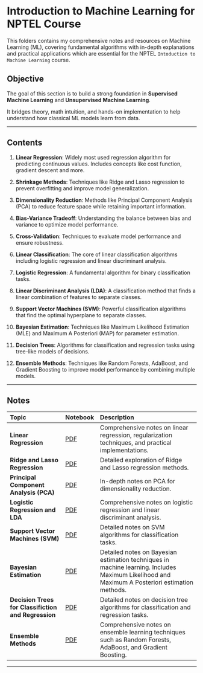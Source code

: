 # Introduction to Machine Learning for NPTEL Course

This folders contains my comprehensive notes and resources on Machine Learning (ML), covering fundamental algorithms with in-depth explanations and practical applications which are essential for the NPTEL `Intoduction to Machine Learning` course.

## Objective

The goal of this section is to build a strong foundation in **Supervised Machine Learning** and **Unsupervised Machine Learning**.

It bridges theory, math intuition, and hands-on implementation to help understand how classical ML models learn from data.

---

## Contents

1. **Linear Regression**: Widely most used regression algorithm for predicting continuous values. Includes concepts like cost function, gradient descent and more.

2. **Shrinkage Methods**: Techniques like Ridge and Lasso regression to prevent overfitting and improve model generalization.

3. **Dimensionality Reduction**: Methods like Principal Component Analysis (PCA) to reduce feature space while retaining important information.

4. **Bias-Variance Tradeoff**: Understanding the balance between bias and variance to optimize model performance.

5. **Cross-Validation**: Techniques to evaluate model performance and ensure robustness.

6. **Linear Classification**: The core of linear classification algorithms including logistic regression and linear discriminant analysis.

7. **Logistic Regression**: A fundamental algorithm for binary classification tasks.

8. **Linear Discriminant Analysis (LDA)**: A classification method that finds a linear combination of features to separate classes.

9. **Support Vector Machines (SVM)**: Powerful classification algorithms that find the optimal hyperplane to separate classes.

10. **Bayesian Estimation**: Techniques like Maximum Likelihood Estimation (MLE) and Maximum A Posteriori (MAP) for parameter estimation.

11. **Decision Trees**: Algorithms for classification and regression tasks using tree-like models of decisions.

12. **Ensemble Methods**: Techniques like Random Forests, AdaBoost, and Gradient Boosting to improve model performance by combining multiple models.

---

## Notes

| Topic | Notebook | Description |
|:------|:----------|:-------------|
| **Linear Regression** | [PDF](Linear%20Regression%20and%20Regularizations.pdf) | Comprehensive notes on linear regression, regularization techniques, and practical implementations. |
| **Ridge and Lasso Regression** | [PDF](Linear%20Regression%20and%20Regularizations.pdf) | Detailed exploration of Ridge and Lasso regression methods. |
| **Principal Component Analysis (PCA)** | [PDF](Linear%20Regression%20and%20Regularizations.pdf) | In-depth notes on PCA for dimensionality reduction. |
| **Logistic Regression and LDA** | [PDF](Logistic%20Regression%20and%20LDA.pdf) | Comprehensive notes on logistic regression and linear discriminant analysis. |
| **Support Vector Machines (SVM)** | [PDF](Support%20Vector%20Machines.pdf) | Detailed notes on SVM algorithms for classification tasks. |
| **Bayesian Estimation** | [PDF](Bayesian%20Estimation.pdf) | Detailed notes on Bayesian estimation techniques in machine learning. Includes Maximum Likelihood and Maximum A Posteriori estimation methods. |
| **Decision Trees for Classifiction and Regression** | [PDF](Complete%20Decision%20Trees.pdf) | Detailed notes on decision tree algorithms for classification and regression tasks. |
| **Ensemble Methods** | [PDF](Ensemble%20Methods.pdf) | Comprehensive notes on ensemble learning techniques such as Random Forests, AdaBoost, and Gradient Boosting. |

---

